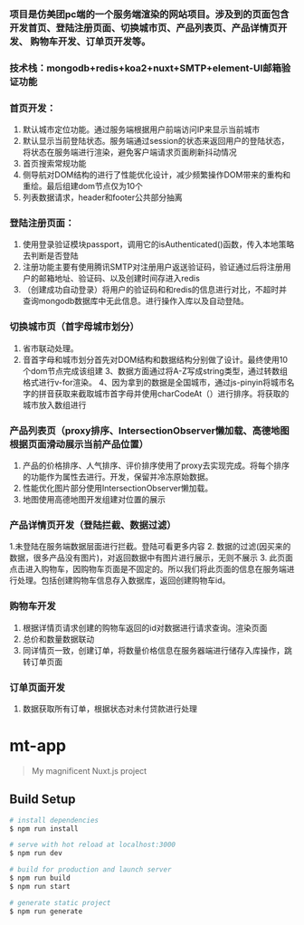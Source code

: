 ### 项目是仿美团pc端的一个服务端渲染的网站项目。涉及到的页面包含开发首页、登陆注册页面、切换城市页、产品列表页、产品详情页开发、 购物车开发、订单页开发等。

### 技术栈：mongodb+redis+koa2+nuxt+SMTP+element-UI邮箱验证功能

### 首页开发：

 1. 默认城市定位功能。通过服务端根据用户前端访问IP来显示当前城市
 2. 默认显示当前登陆状态。服务端通过session的状态来返回用户的登陆状态，将状态在服务端进行渲染，避免客户端请求页面刷新抖动情况
 3. 首页搜索常规功能
 4. 侧导航对DOM结构的进行了性能优化设计，减少频繁操作DOM带来的重构和重绘。最后组建dom节点仅为10个
 5. 列表数据请求，header和footer公共部分抽离
  
### 登陆注册页面：
 1. 使用登录验证模块passport，调用它的isAuthenticated()函数，传入本地策略去判断是否登陆
 2. 注册功能主要有使用腾讯SMTP对注册用户返送验证码，验证通过后将注册用户的邮箱地址、验证码、以及创建时间存进入redis
 3. （创建成功自动登录）将用户的验证码和和redis的信息进行对比，不超时并查询mongodb数据库中无此信息。进行操作入库以及自动登陆。
 
### 切换城市页（首字母城市划分）
  1. 省市联动处理。
  2. 音首字母和城市划分首先对DOM结构和数据结构分别做了设计。最终使用10个dom节点完成该组建
  3、数据方面通过将A-Z写成string类型，通过转数组格式进行v-for渲染。
  4、因为拿到的数据是全国城市，通过js-pinyin将城市名字的拼音获取来截取城市首字母并使用charCodeAt（）进行排序。将获取的城市放入数组进行
  
### 产品列表页（proxy排序、IntersectionObserver懒加载、高德地图根据页面滑动展示当前产品位置）
  1. 产品的价格排序、人气排序、评价排序使用了proxy去实现完成。将每个排序的功能作为属性去进行。开发，保留并冷冻原始数据。
  2. 性能优化图片部分使用IntersectionObserver懒加载。
  3. 地图使用高德地图开发组建对位置的展示

### 产品详情页开发（登陆拦截、数据过滤）
  1.未登陆在服务端数据层面进行拦截。登陆可看更多内容
  2. 数据的过滤(因买来的数据，很多产品没有图片)，对返回数据中有图片进行展示，无则不展示
  3. 此页面点击进入购物车，因购物车页面是不固定的。所以我们将此页面的信息在服务端进行处理。包括创建购物车信息存入数据库，返回创建购物车id。
  
### 购物车开发
  1. 根据详情页请求创建的购物车返回的id对数据进行请求查询。渲染页面
  2. 总价和数量数据联动
  3. 同详情页一致，创建订单，将数量价格信息在服务器端进行储存入库操作，跳转订单页面

### 订单页面开发
  1. 数据获取所有订单，根据状态对未付贷款进行处理
  
  
# mt-app

> My magnificent Nuxt.js project

## Build Setup

``` bash
# install dependencies
$ npm run install

# serve with hot reload at localhost:3000
$ npm run dev

# build for production and launch server
$ npm run build
$ npm run start

# generate static project
$ npm run generate
```

